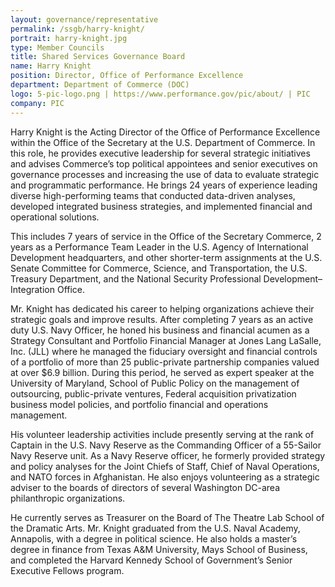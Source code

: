 ```yaml
---
layout: governance/representative
permalink: /ssgb/harry-knight/
portrait: harry-knight.jpg
type: Member Councils
title: Shared Services Governance Board
name: Harry Knight
position: Director, Office of Performance Excellence
department: Department of Commerce (DOC)
logo: 5-pic-logo.png | https://www.performance.gov/pic/about/ | PIC
company: PIC
---
```


Harry Knight is the Acting Director of the Office of Performance Excellence within the Office of the Secretary at the U.S. Department of Commerce. In this role, he provides executive leadership for several strategic initiatives and advises Commerce’s top political appointees and senior executives on governance processes and increasing the use of data to evaluate strategic and programmatic performance. He brings 24 years of experience leading diverse high-performing teams that conducted data-driven analyses, developed integrated business strategies, and implemented financial and operational solutions.
 
This includes 7 years of service in the Office of the Secretary Commerce, 2 years as a Performance Team Leader in the U.S. Agency of International Development headquarters, and other shorter-term assignments at the U.S. Senate Committee for Commerce, Science, and Transportation, the U.S. Treasury Department, and the National Security Professional Development–Integration Office.

Mr. Knight has dedicated his career to helping organizations achieve their strategic goals and
improve results. After completing 7 years as an active duty U.S. Navy Officer, he honed his
business and financial acumen as a Strategy Consultant and Portfolio Financial Manager at Jones Lang LaSalle, Inc. (JLL) where he managed the fiduciary oversight and financial controls of a portfolio of more than 25 public-private partnership companies valued at over $6.9 billion. During this period, he served as expert speaker at the University of Maryland, School of Public
Policy on the management of outsourcing, public-private ventures, Federal acquisition
privatization business model policies, and portfolio financial and operations management.

His volunteer leadership activities include presently serving at the rank of Captain in the U.S.
Navy Reserve as the Commanding Officer of a 55-Sailor Navy Reserve unit. As a Navy Reserve
officer, he formerly provided strategy and policy analyses for the Joint Chiefs of Staff, Chief of
Naval Operations, and NATO forces in Afghanistan. He also enjoys volunteering as a strategic
adviser to the boards of directors of several Washington DC-area philanthropic organizations. 

He currently serves as Treasurer on the Board of The Theatre Lab School of the Dramatic Arts.
Mr. Knight graduated from the U.S. Naval Academy, Annapolis, with a degree in political
science. He also holds a master’s degree in finance from Texas A&M University, Mays School
of Business, and completed the Harvard Kennedy School of Government’s Senior Executive
Fellows program.
